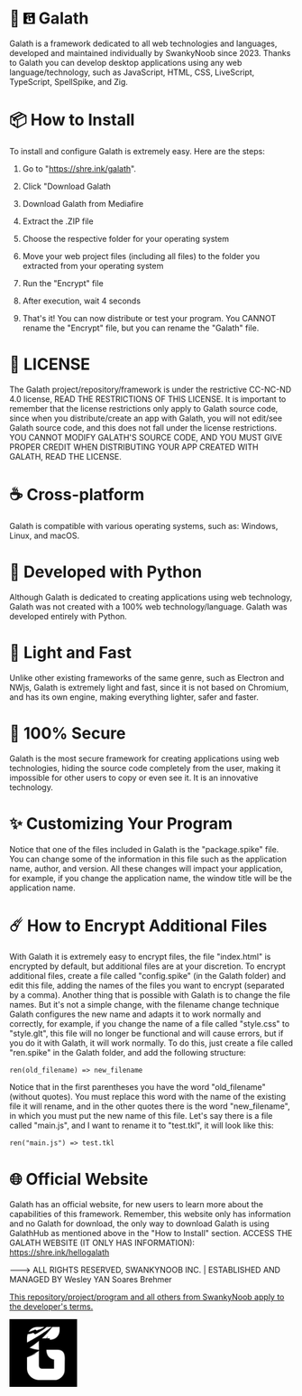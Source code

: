 # 🚀 <img src="https://raw.githubusercontent.com/NervousGroove/Galath/main/128.png" alt="Galath" width="20"/> Galath 
Galath is a framework dedicated to all web technologies and languages, developed and maintained individually by SwankyNoob since 2023. Thanks to Galath you can develop desktop applications using any web language/technology, such as JavaScript, HTML, CSS, LiveScript, TypeScript, SpellSpike, and Zig. 

# 📦 How to Install
To install and configure Galath is extremely easy. Here are the steps:

1. Go to "https://shre.ink/galath".

2. Click "Download Galath

3. Download Galath from Mediafire

4. Extract the .ZIP file

5. Choose the respective folder for your operating system

6. Move your web project files (including all files) to the folder you extracted from your operating system

7. Run the "Encrypt" file

8. After execution, wait 4 seconds

9. That's it! You can now distribute or test your program. You CANNOT rename the "Encrypt" file, but you can rename the "Galath" file.

# 📖 LICENSE
The Galath project/repository/framework is under the restrictive CC-NC-ND 4.0 license, READ THE RESTRICTIONS OF THIS LICENSE. It is important to remember that the license restrictions only apply to Galath source code, since when you distribute/create an app with Galath, you will not edit/see Galath source code, and this does not fall under the license restrictions. YOU CANNOT MODIFY GALATH'S SOURCE CODE, AND YOU MUST GIVE PROPER CREDIT WHEN DISTRIBUTING YOUR APP CREATED WITH GALATH, READ THE LICENSE.

# ☕ Cross-platform
Galath is compatible with various operating systems, such as:
Windows, Linux, and macOS.

# 🐍 Developed with Python
Although Galath is dedicated to creating applications using web technology, Galath was not created with a 100% web technology/language. Galath was developed entirely with Python.

# 🌾 Light and Fast
Unlike other existing frameworks of the same genre, such as Electron and NWjs, Galath is extremely light and fast, since it is not based on Chromium, and has its own engine, making everything lighter, safer and faster.

# 🤖 100% Secure
Galath is the most secure framework for creating applications using web technologies, hiding the source code completely from the user, making it impossible for other users to copy or even see it. It is an innovative technology.

# ✨ Customizing Your Program
Notice that one of the files included in Galath is the "package.spike" file. You can change some of the information in this file such as the application name, author, and version. All these changes will impact your application, for example, if you change the application name, the window title will be the application name.

# ☄️ How to Encrypt Additional Files
With Galath it is extremely easy to encrypt files, the file "index.html" is encrypted by default, but additional files are at your discretion. To encrypt additional files, create a file called "config.spike" (in the Galath folder) and edit this file, adding the names of the files you want to encrypt (separated by a comma).
Another thing that is possible with Galath is to change the file names. But it's not a simple change, with the filename change technique Galath configures the new name and adapts it to work normally and correctly, for example, if you change the name of a file called "style.css" to "style.glt", this file will no longer be functional and will cause errors, but if you do it with Galath, it will work normally. To do this, just create a file called "ren.spike" in the Galath folder, and add the following structure:
```text
ren(old_filename) => new_filename
```
Notice that in the first parentheses you have the word "old_filename" (without quotes). You must replace this word with the name of the existing file it will rename, and in the other quotes there is the word "new_filename", in which you must put the new name of this file. Let's say there is a file called "main.js", and I want to rename it to "test.tkl", it will look like this:
```text
ren("main.js") => test.tkl
```

# 🌐 Official Website
Galath has an official website, for new users to learn more about the capabilities of this framework. Remember, this website only has information and no Galath for download, the only way to download Galath is using GalathHub as mentioned above in the "How to Install" section. ACCESS THE GALATH WEBSITE (IT ONLY HAS INFORMATION):
https://shre.ink/hellogalath

---> ALL RIGHTS RESERVED, SWANKYNOOB INC. | ESTABLISHED AND MANAGED BY Wesley YAN Soares Brehmer

[This repository/project/program and all others from SwankyNoob apply to the developer's terms.](https://github.com/NervousGroove/SwankyNoob/blob/main/TERMS)

<img src="https://raw.githubusercontent.com/NervousGroove/Galath/main/128.png" alt="Galath" width="120"/>
